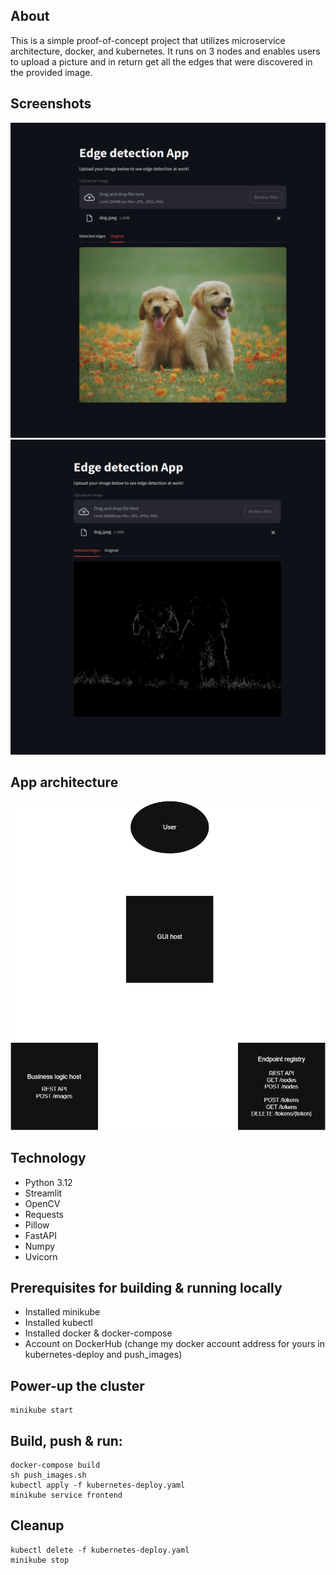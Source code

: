## About
This is a simple proof-of-concept project that utilizes microservice architecture, docker, and kubernetes.
It runs on 3 nodes and enables users to upload a picture and in return get all the edges
that were discovered in the provided image.

## Screenshots
![image info](./images/puppies.png)
![image info](./images/puppies-edges.png)

## App architecture
![image info](./images/architecture.png)

## Technology
- Python 3.12
- Streamlit
- OpenCV
- Requests
- Pillow
- FastAPI
- Numpy
- Uvicorn

## Prerequisites for building & running locally
- Installed minikube
- Installed kubectl
- Installed docker & docker-compose
- Account on DockerHub (change my docker account address for yours in kubernetes-deploy and push_images)

## Power-up the cluster
```
minikube start
```

## Build, push & run:
```
docker-compose build
sh push_images.sh
kubectl apply -f kubernetes-deploy.yaml
minikube service frontend
```

## Cleanup
```
kubectl delete -f kubernetes-deploy.yaml
minikube stop
```
